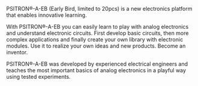 PSITRON®-A-EB (Early Bird, limited to 20pcs) is a new electronics platform that enables innovative learning. 

With PSITRON®-A-EB you can easily learn to play with analog electronics and understand electronic circuits. 
First develop basic circuits, then more complex applications and finally create your own library with electronic modules. 
Use it to realize your own ideas and new products. Become an inventor.

PSITRON®-A-EB was developed by experienced electrical engineers and teaches the most important basics of analog 
electronics in a playful way using tested experiments.
